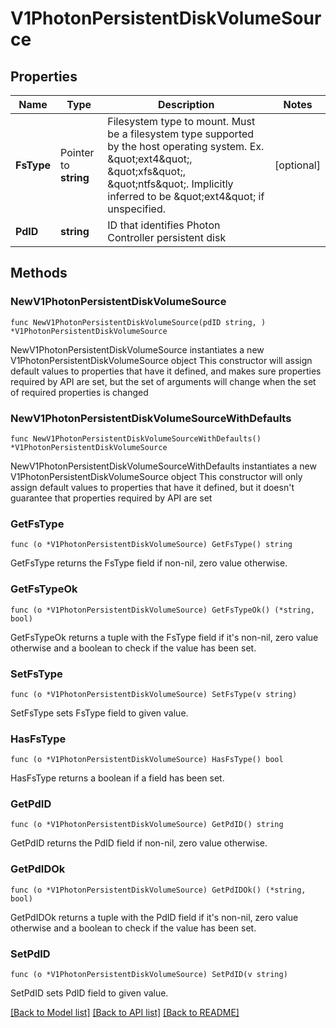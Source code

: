 # V1PhotonPersistentDiskVolumeSource

## Properties

Name | Type | Description | Notes
------------ | ------------- | ------------- | -------------
**FsType** | Pointer to **string** | Filesystem type to mount. Must be a filesystem type supported by the host operating system. Ex. \&quot;ext4\&quot;, \&quot;xfs\&quot;, \&quot;ntfs\&quot;. Implicitly inferred to be \&quot;ext4\&quot; if unspecified. | [optional] 
**PdID** | **string** | ID that identifies Photon Controller persistent disk | 

## Methods

### NewV1PhotonPersistentDiskVolumeSource

`func NewV1PhotonPersistentDiskVolumeSource(pdID string, ) *V1PhotonPersistentDiskVolumeSource`

NewV1PhotonPersistentDiskVolumeSource instantiates a new V1PhotonPersistentDiskVolumeSource object
This constructor will assign default values to properties that have it defined,
and makes sure properties required by API are set, but the set of arguments
will change when the set of required properties is changed

### NewV1PhotonPersistentDiskVolumeSourceWithDefaults

`func NewV1PhotonPersistentDiskVolumeSourceWithDefaults() *V1PhotonPersistentDiskVolumeSource`

NewV1PhotonPersistentDiskVolumeSourceWithDefaults instantiates a new V1PhotonPersistentDiskVolumeSource object
This constructor will only assign default values to properties that have it defined,
but it doesn't guarantee that properties required by API are set

### GetFsType

`func (o *V1PhotonPersistentDiskVolumeSource) GetFsType() string`

GetFsType returns the FsType field if non-nil, zero value otherwise.

### GetFsTypeOk

`func (o *V1PhotonPersistentDiskVolumeSource) GetFsTypeOk() (*string, bool)`

GetFsTypeOk returns a tuple with the FsType field if it's non-nil, zero value otherwise
and a boolean to check if the value has been set.

### SetFsType

`func (o *V1PhotonPersistentDiskVolumeSource) SetFsType(v string)`

SetFsType sets FsType field to given value.

### HasFsType

`func (o *V1PhotonPersistentDiskVolumeSource) HasFsType() bool`

HasFsType returns a boolean if a field has been set.

### GetPdID

`func (o *V1PhotonPersistentDiskVolumeSource) GetPdID() string`

GetPdID returns the PdID field if non-nil, zero value otherwise.

### GetPdIDOk

`func (o *V1PhotonPersistentDiskVolumeSource) GetPdIDOk() (*string, bool)`

GetPdIDOk returns a tuple with the PdID field if it's non-nil, zero value otherwise
and a boolean to check if the value has been set.

### SetPdID

`func (o *V1PhotonPersistentDiskVolumeSource) SetPdID(v string)`

SetPdID sets PdID field to given value.



[[Back to Model list]](../README.md#documentation-for-models) [[Back to API list]](../README.md#documentation-for-api-endpoints) [[Back to README]](../README.md)


